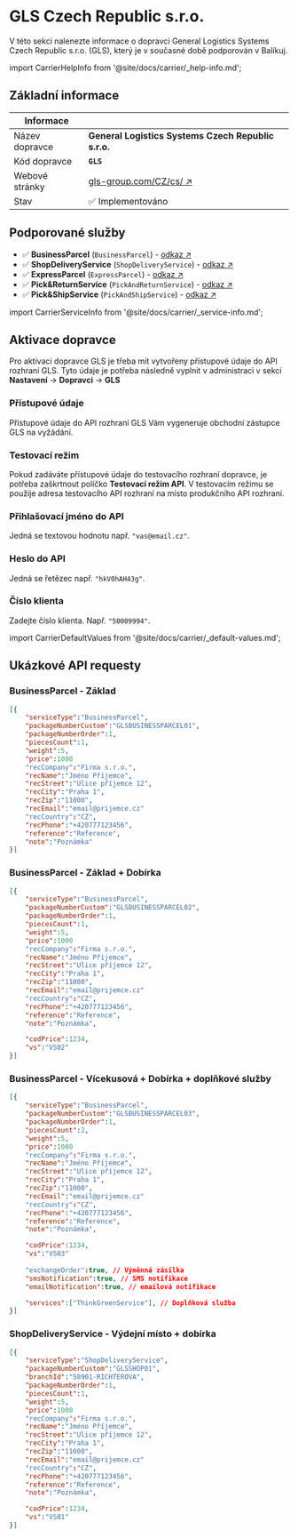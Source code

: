 ﻿---
sidebar_position: 1
---

# GLS Czech Republic s.r.o.
V této sekci nalenezte informace o dopravci General Logistics Systems Czech Republic s.r.o. (GLS), který je v současné době podporován v Balíkuj.

import CarrierHelpInfo from '@site/docs/carrier/_help-info.md';

<CarrierHelpInfo />


## Základní informace
| Informace |  |
| ----------- | ----------- |
| Název dopravce | **General Logistics Systems Czech Republic s.r.o.** |
| Kód dopravce | **`GLS`** |
| Webové stránky | [gls-group.com/CZ/cs/ ↗️](https://gls-group.com/CZ/cs/home/) |
| Stav | ✅️ Implementováno | 


## Podporované služby
- ✅️ **BusinessParcel** (`BusinessParcel`) - [odkaz ↗️](https://gls-group.com/CZ/cs/prepravni-reseni/domaci-preprava/)
- ✅️ **ShopDeliveryService** (`ShopDeliveryService`) - [odkaz ↗️](https://gls-group.com/CZ/cs/prepravni-reseni/)
- ✅️ **ExpressParcel** (`ExpressParcel`) - [odkaz ↗️](https://gls-group.com/CZ/cs/prepravni-reseni/domaci-preprava/)
- ✅️ **Pick&ReturnService** (`PickAndReturnService`) - [odkaz ↗️](https://gls-group.com/CZ/cs/prepravni-reseni/domaci-preprava/)
- ✅️ **Pick&ShipService** (`PickAndShipService`) - [odkaz ↗️](https://gls-group.com/CZ/cs/prepravni-reseni/domaci-preprava/)


import CarrierServiceInfo from '@site/docs/carrier/_service-info.md';

<CarrierServiceInfo />


## Aktivace dopravce
Pro aktivaci dopravce GLS je třeba mít vytvořeny přístupové údaje do API rozhraní GLS. Tyto údaje je potřeba následně vyplnit v administraci v sekci **Nastavení** -> **Dopravci** -> **GLS**

### Přístupové údaje
Přístupové údaje do API rozhraní GLS Vám vygeneruje obchodní zástupce GLS na vyžádání.

### Testovací režim
Pokud zadáváte přístupové údaje do testovacího rozhraní dopravce, je potřeba zaškrtnout políčko **Testovací režim API**. V testovacím režimu se použije adresa testovacího API rozhraní na místo produkčního API rozhraní.

### Přihlašovací jméno do API 
 Jedná se textovou hodnotu např. `"vas@email.cz"`.

### Heslo do API
Jedná se řetězec např. `"hkV0hAH43g"`.

### Číslo klienta
Zadejte číslo klienta. Např. `"50009994"`.

import CarrierDefaultValues from '@site/docs/carrier/_default-values.md';

<CarrierDefaultValues />

## Ukázkové API requesty

### BusinessParcel - Základ
```json
[{
	"serviceType":"BusinessParcel",
	"packageNumberCustom":"GLSBUSINESSPARCEL01",
	"packageNumberOrder":1,
	"piecesCount":1,
	"weight":5,	
	"price":1000
	"recCompany":"Firma s.r.o.",
	"recName":"Jméno Příjemce",
	"recStreet":"Ulice příjemce 12",
	"recCity":"Praha 1",
	"recZip":"11000",
	"recEmail":"email@prijemce.cz"
	"recCountry":"CZ",
	"recPhone":"+420777123456",
	"reference":"Reference",
	"note":"Poznámka"
}]
```


### BusinessParcel - Základ + Dobírka
```json
[{
	"serviceType":"BusinessParcel",
	"packageNumberCustom":"GLSBUSINESSPARCEL02",
	"packageNumberOrder":1,
	"piecesCount":1,
	"weight":5,	
	"price":1000
	"recCompany":"Firma s.r.o.",
	"recName":"Jméno Příjemce",
	"recStreet":"Ulice příjemce 12",
	"recCity":"Praha 1",
	"recZip":"11000",
	"recEmail":"email@prijemce.cz"
	"recCountry":"CZ",
	"recPhone":"+420777123456",
	"reference":"Reference",
	"note":"Poznámka",

	"codPrice":1234,
	"vs":"VS02"
}]
```


### BusinessParcel - Vícekusová + Dobírka + doplňkové služby
```json
[{
	"serviceType":"BusinessParcel",
	"packageNumberCustom":"GLSBUSINESSPARCEL03",
	"packageNumberOrder":1,
	"piecesCount":2,
	"weight":5,	
	"price":1000
	"recCompany":"Firma s.r.o.",
	"recName":"Jméno Příjemce",
	"recStreet":"Ulice příjemce 12",
	"recCity":"Praha 1",
	"recZip":"11000",
	"recEmail":"email@prijemce.cz"
	"recCountry":"CZ",
	"recPhone":"+420777123456",
	"reference":"Reference",
	"note":"Poznámka",

	"codPrice":1234,
	"vs":"VS03"
	
	"exchangeOrder":true, // Výměnná zásilka
	"smsNotification":true, // SMS notifikace
	"emailNotification":true, // emailová notifikace

	"services":["ThinkGreenService"], // Doplňková služba
}]
```


### ShopDeliveryService - Výdejní místo + dobírka
```json
[{
	"serviceType":"ShopDeliveryService",
	"packageNumberCustom":"GLSSHOP01",
	"branchId":"58901-RICHTEROVA",
	"packageNumberOrder":1,
	"piecesCount":1,
	"weight":5,	
	"price":1000
	"recCompany":"Firma s.r.o.",
	"recName":"Jméno Příjemce",
	"recStreet":"Ulice příjemce 12",
	"recCity":"Praha 1",
	"recZip":"11000",
	"recEmail":"email@prijemce.cz"
	"recCountry":"CZ",
	"recPhone":"+420777123456",
	"reference":"Reference",
	"note":"Poznámka",

	"codPrice":1234,
	"vs":"VS01"
}]
```